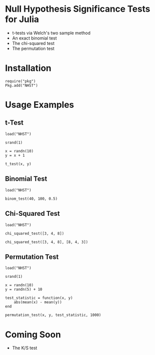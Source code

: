 # Null Hypothesis Significance Tests for Julia

* t-tests via Welch's two sample method
* An exact binomial test
* The chi-squared test
* The permutation test

# Installation

    require("pkg")
    Pkg.add("NHST")

# Usage Examples

## t-Test

    load("NHST")
    
    srand(1)
    
    x = randn(10)
    y = x + 1
    
    t_test(x, y)

## Binomial Test

    load("NHST")
    
    binom_test(40, 100, 0.5)

## Chi-Squared Test

    load("NHST")
	
	chi_squared_test([3, 4, 8])

	chi_squared_test([3, 4, 8], [8, 4, 3])

## Permutation Test

    load("NHST")
	
	srand(1)
	
	x = randn(10)
	y = randn(5) + 10
	
	test_statistic = function(x, y)
		abs(mean(x) - mean(y))
	end
	
	permutation_test(x, y, test_statistic, 1000)

# Coming Soon

* The K/S test
